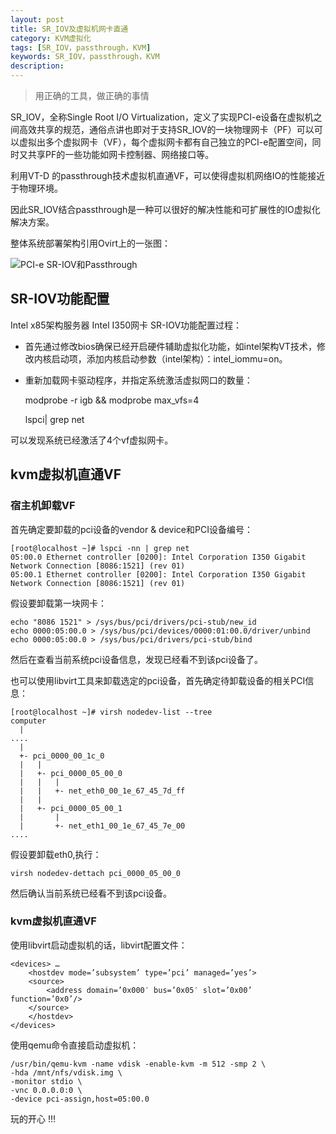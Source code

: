 ```yaml
---
layout: post
title: SR_IOV及虚拟机网卡直通
category: KVM虚拟化
tags: [SR_IOV，passthrough，KVM]
keywords: SR_IOV，passthrough，KVM
description: 
---
```


> 用正确的工具，做正确的事情

SR\_IOV，全称Single Root I/O Virtualization，定义了实现PCI-e设备在虚拟机之间高效共享的规范，通俗点讲也即对于支持SR_IOV的一块物理网卡（PF）可以可以虚拟出多个虚拟网卡（VF），每个虚拟网卡都有自己独立的PCI-e配置空间，同时又共享PF的一些功能如网卡控制器、网络接口等。

利用VT-D 的passthrough技术虚拟机直通VF，可以使得虚拟机网络IO的性能接近于物理环境。

因此SR\_IOV结合passthrough是一种可以很好的解决性能和可扩展性的IO虚拟化解决方案。

整体系统部署架构引用Ovirt上的一张图：

![PCI-e SR-IOV和Passthrough](http://7u2rbh.com1.z0.glb.clouddn.com/600px-Sr-iov.png)


## SR-IOV功能配置

Intel x85架构服务器 Intel I350网卡 SR-IOV功能配置过程：

- 首先通过修改bios确保已经开启硬件辅助虚拟化功能，如intel架构VT技术，修改内核启动项，添加内核启动参数（intel架构）：intel_iommu=on。

- 重新加载网卡驱动程序，并指定系统激活虚拟网口的数量：
	
	modprobe -r igb && modprobe max_vfs=4
	
	lspci| grep net

可以发现系统已经激活了4个vf虚拟网卡。


## kvm虚拟机直通VF

### 宿主机卸载VF

首先确定要卸载的pci设备的vendor & device和PCI设备编号：

	[root@localhost ~]# lspci -nn | grep net
	05:00.0 Ethernet controller [0200]: Intel Corporation I350 Gigabit Network Connection [8086:1521] (rev 01)
	05:00.1 Ethernet controller [0200]: Intel Corporation I350 Gigabit Network Connection [8086:1521] (rev 01)

假设要卸载第一块网卡：

	echo "8086 1521" > /sys/bus/pci/drivers/pci-stub/new_id
	echo 0000:05:00.0 > /sys/bus/pci/devices/0000:01:00.0/driver/unbind
	echo 0000:05:00.0 > /sys/bus/pci/drivers/pci-stub/bind

然后在查看当前系统pci设备信息，发现已经看不到该pci设备了。

也可以使用libvirt工具来卸载选定的pci设备，首先确定待卸载设备的相关PCI信息：

	[root@localhost ~]# virsh nodedev-list --tree
	computer
	  |
	.... 
	  |
	  +- pci_0000_00_1c_0
	  |   |
	  |   +- pci_0000_05_00_0
	  |   |   |
	  |   |   +- net_eth0_00_1e_67_45_7d_ff
	  |   |
	  |   +- pci_0000_05_00_1
	  |       |
	  |       +- net_eth1_00_1e_67_45_7e_00
	....

假设要卸载eth0,执行：

	virsh nodedev-dettach pci_0000_05_00_0

然后确认当前系统已经看不到该pci设备。


### kvm虚拟机直通VF 

使用libvirt启动虚拟机的话，libvirt配置文件：
	
	<devices> …
		<hostdev mode=’subsystem’ type=’pci’ managed=’yes’>
		<source>
        	<address domain=’0x000′ bus=’0x05′ slot=’0x00’ function=’0x0’/>
		</source>
	   	</hostdev>
	</devices>

使用qemu命令直接启动虚拟机：

	/usr/bin/qemu-kvm -name vdisk -enable-kvm -m 512 -smp 2 \
	-hda /mnt/nfs/vdisk.img \
	-monitor stdio \
	-vnc 0.0.0.0:0 \
	-device pci-assign,host=05:00.0



玩的开心 !!!
